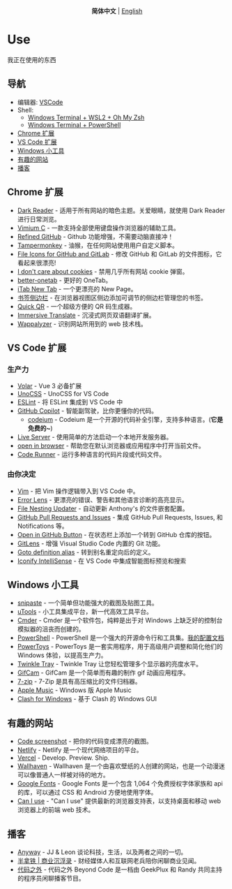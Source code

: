 <p align='center'>
  <b>简体中文</b> | <a href="https://github.com/Ares-Chang/use/blob/master/README.en-US.md">English</a>
</p>

# Use

我正在使用的东西

## 导航

- 编辑器: [VSCode](https://code.visualstudio.com/)
- Shell:
  - [Windows Terminal + WSL2 + Oh My Zsh](https://areschang.top/linux/wsl/zsh/oh-my-zsh)
  - [Windows Terminal + PowerShell](https://areschang.top/else/tools/power-shell.html)
- [Chrome 扩展](#chrome-扩展)
- [VS Code 扩展](#vs-code-扩展)
- [Windows 小工具](#windows-小工具)
- [有趣的网站](#有趣的网站)
- [播客](#播客)

## Chrome 扩展

- [Dark Reader](https://chrome.google.com/webstore/detail/dark-reader/eimadpbcbfnmbkopoojfekhnkhdbieeh) - 适用于所有网站的暗色主题。关爱眼睛，就使用 Dark Reader 进行日常浏览。
- [Vimium C](https://chrome.google.com/webstore/detail/vimium-c-all-by-keyboard/hfjbmagddngcpeloejdejnfgbamkjaeg) - 一款支持全部使用键盘操作浏览器的辅助工具。
- [Refined GitHub](https://chrome.google.com/webstore/detail/refined-github/hlepfoohegkhhmjieoechaddaejaokhf) - Github 功能增强，不需要动脑直接冲！
- [Tampermonkey](https://chrome.google.com/webstore/detail/tampermonkey/dhdgffkkebhmkfjojejmpbldmpobfkfo) - 油猴，在任何网站使用用户自定义脚本。
- [File Icons for GitHub and GitLab](https://chrome.google.com/webstore/detail/file-icons-for-github-and/ficfmibkjjnpogdcfhfokmihanoldbfe) - 修改 GitHub 和 GitLab 的文件图标，它看起来很漂亮!
- [I don't care about cookies](https://chrome.google.com/webstore/detail/i-dont-care-about-cookies/fihnjjcciajhdojfnbdddfaoknhalnja) - 禁用几乎所有网站 cookie 弹窗。
- [better-onetab](https://chrome.google.com/webstore/detail/better-onetab/eookhngofldnbnidjlbkeecljkfpmfpg) - 更好的 OneTab。
- [iTab New Tab](https://chrome.google.com/webstore/detail/itab%E6%96%B0%E6%A0%87%E7%AD%BE%E9%A1%B5%E5%85%8D%E8%B4%B9chatgpt/mhloojimgilafopcmlcikiidgbbnelip) - 一个更漂亮的 New Page。
- [书签侧边栏](https://chrome.google.com/webstore/detail/bookmark-sidebar/jdbnofccmhefkmjbkkdkfiicjkgofkdh) - 在浏览器视图区侧边添加可调节的侧边栏管理您的书签。
- [Quick QR](https://chrome.google.com/webstore/detail/qr-code-generator/afpbjjgbdimpioenaedcjgkaigggcdpp) - 一个超级方便的 QR 码生成器。
- [Immersive Translate](https://chrome.google.com/webstore/detail/immersive-translate/bpoadfkcbjbfhfodiogcnhhhpibjhbnh) - 沉浸式网页双语翻译扩展。
- [Wappalyzer](https://chrome.google.com/webstore/detail/wappalyzer-technology-pro/gppongmhjkpfnbhagpmjfkannfbllamg) - 识别网站所用到的 web 技术栈。

## VS Code 扩展

### 生产力

- [Volar](https://marketplace.visualstudio.com/items?itemName=vue.volar) - Vue 3 必备扩展
- [UnoCSS](https://marketplace.visualstudio.com/items?itemName=antfu.unocss) - UnoCSS for VS Code
- [ESLint](https://marketplace.visualstudio.com/items?itemName=dbaeumer.vscode-eslint) - 将 ESLint 集成到 VS Code 中
- [GitHub Copilot](https://marketplace.visualstudio.com/items?itemName=GitHub.copilot) - 智能副驾驶，比你更懂你的代码。
  - [codeium](https://codeium.com/) - Codeium 是一个开源的代码补全引擎，支持多种语言。(**它是免费的~**)
- [Live Server](https://marketplace.visualstudio.com/items?itemName=ritwickdey.LiveServer) - 使用简单的方法启动一个本地开发服务器。
- [open in browser](https://marketplace.visualstudio.com/items?itemName=techer.open-in-browser) - 帮助您在默认浏览器或应用程序中打开当前文件。
- [Code Runner](https://marketplace.visualstudio.com/items?itemName=formulahendry.code-runner) - 运行多种语言的代码片段或代码文件。

### 由你决定

- [Vim](https://marketplace.visualstudio.com/items?itemName=vscodevim.vim) - 把 Vim 操作逻辑带入到 VS Code 中。
- [Error Lens](https://marketplace.visualstudio.com/items?itemName=usernamehw.errorlens) - 更漂亮的错误、警告和其他语言诊断的高亮显示。
- [File Nesting Updater](https://marketplace.visualstudio.com/items?itemName=antfu.file-nesting) - 自动更新 Anthony's 的文件嵌套配置。
- [GitHub Pull Requests and Issues](https://marketplace.visualstudio.com/items?itemName=GitHub.vscode-pull-request-github) - 集成 GitHub Pull Requests, Issues, 和 Notifications 等。
- [Open in GitHub Button](https://marketplace.visualstudio.com/items?itemName=antfu.open-in-github-button) - 在状态栏上添加一个转到 GitHub 仓库的按钮。
- [GitLens](https://marketplace.visualstudio.com/items?itemName=eamodio.gitlens) - 增强 Visual Studio Code 内置的 Git 功能。
- [Goto definition alias](https://marketplace.visualstudio.com/items?itemName=antfu.goto-alias) - 转到别名重定向后的定义。
- [Iconify IntelliSense](https://marketplace.visualstudio.com/items?itemName=antfu.iconify) - 在 VS Code 中集成智能图标预览和搜索

## Windows 小工具

- [snipaste](https://zh.snipaste.com/index.html) - 一个简单但功能强大的截图及贴图工具。
- [uTools](https://u.tools/) - 小工具集成平台，新一代高效工具平台。
- [Cmder](https://cmder.app/) - Cmder 是一个软件包，纯粹是出于对 Windows 上缺乏好的控制台模拟器的沮丧而创建的。
- [PowerShell](https://docs.microsoft.com/zh-cn/powershell/) - PowerShell 是一个强大的开源命令行和工具集。[我的配置文档](https://areschang.top/else/tools/power-shell.html)
- [PowerToys](https://learn.microsoft.com/zh-cn/windows/powertoys/) - PowerToys 是一套实用程序，用于高级用户调整和简化他们的 Windows 体验，以提高生产力。
- [Twinkle Tray](https://twinkletray.com/) - Twinkle Tray 让您轻松管理多个显示器的亮度水平。
- [GifCam](https://blog.bahraniapps.com/gifcam/) - GifCam 是一个简单而有趣的制作 gif 动画应用程序。
- [7-zip](https://7-zip.org/) - 7-Zip 是具有高压缩比的文件归档器。
- [Apple Music](https://apps.microsoft.com/store/detail/apple-music-%E9%A2%84%E8%A7%88%E7%89%88/9PFHDD62MXS1) - Windows 版 Apple Music
- [Clash for Windows](https://github.com/Fndroid/clash_for_windows_pkg) - 基于 Clash 的 Windows GUI

## 有趣的网站

- [Code screenshot](https://ray.so/) - 把你的代码变成漂亮的截图。
- [Netlify](https://www.netlify.com/) - Netlify 是一个现代网络项目的平台。
- [Vercel](https://vercel.com/) - Develop. Preview. Ship.
- [Wallhaven](https://wallhaven.cc/) - Wallhaven 是一个由喜欢壁纸的人创建的网站，也是一个动漫迷可以像普通人一样被对待的地方。
- [Google Fonts](https://fonts.google.com/) - Google Fonts 是一个包含 1,064 个免费授权字体家族和 api 的库，可以通过 CSS 和 Android 方便地使用字体。
- [Can I use](https://caniuse.com/) - "Can I use" 提供最新的浏览器支持表，以支持桌面和移动 web 浏览器上的前端 web 技术。

## 播客

- [Anyway](https://anyway.fm/) - JJ & Leon 谈论科技，生活，以及两者之间的一切。
- [半拿铁 | 商业沉浮录](https://podcasts.apple.com/cn/podcast/%E5%8D%8A%E6%8B%BF%E9%93%81-%E5%95%86%E4%B8%9A%E6%B2%89%E6%B5%AE%E5%BD%95/id1615939013) - 财经媒体人和互联网老兵陪你闲聊商业见闻。
- [代码之外](https://bento.me/beyondcode) - 代码之外 Beyond Code 是一档由 GeekPlux 和 Randy 共同主持的程序员闲聊播客节目。
